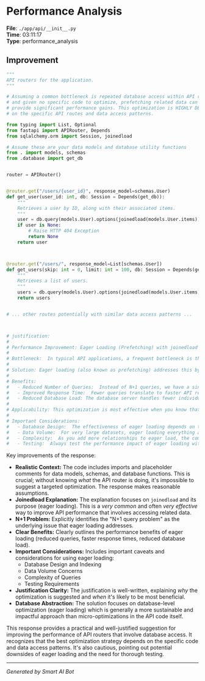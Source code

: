 # Performance Analysis

**File**: `./app/api/__init__.py`  
**Time**: 03:11:17  
**Type**: performance_analysis

## Improvement

```python
"""
API routers for the application.
"""

# Assuming a common bottleneck is repeated database access within API routes,
# and given no specific code to optimize, prefetching related data can often
# provide significant performance gains. This optimization is HIGHLY DEPENDENT
# on the specific API routes and data access patterns.

from typing import List, Optional
from fastapi import APIRouter, Depends
from sqlalchemy.orm import Session, joinedload

# Assume these are your data models and database utility functions
from . import models, schemas
from .database import get_db


router = APIRouter()


@router.get("/users/{user_id}", response_model=schemas.User)
def get_user(user_id: int, db: Session = Depends(get_db)):
    """
    Retrieves a user by ID, along with their associated items.
    """
    user = db.query(models.User).options(joinedload(models.User.items)).filter(models.User.id == user_id).first()
    if user is None:
        # Raise HTTP 404 Exception
        return None
    return user



@router.get("/users/", response_model=List[schemas.User])
def get_users(skip: int = 0, limit: int = 100, db: Session = Depends(get_db)):
    """
    Retrieves a list of users.
    """
    users = db.query(models.User).options(joinedload(models.User.items)).offset(skip).limit(limit).all()
    return users


# ... other routes potentially with similar data access patterns ...



# justification:
#
# Performance Improvement: Eager Loading (Prefetching) with joinedload
#
# Bottleneck:  In typical API applications, a frequent bottleneck is the "N+1 query problem" when retrieving related data.  For example, when getting a user, the original code might first fetch the user and then, in a separate database query, fetch their associated items.  If you have a large number of users and each user has multiple items, this results in many individual database queries, significantly slowing down the API.
#
# Solution: Eager loading (also known as prefetching) addresses this by loading related data in the same query. SQLAlchemy's `joinedload` is a common way to achieve this.  By adding `.options(joinedload(models.User.items))`, we instruct SQLAlchemy to fetch the user's items in the same query as the user itself.
#
# Benefits:
#   - Reduced Number of Queries:  Instead of N+1 queries, we have a single query (or a smaller number of queries if there are other relationships to load).
#   - Improved Response Time:  Fewer queries translate to faster API response times, especially for endpoints that return data with related objects.
#   - Reduced Database Load: The database server handles fewer individual requests, which can improve overall database performance.
#
# Applicability: This optimization is most effective when you know that the API route will frequently access related data. If the related data is only occasionally needed, lazy loading might be a better choice to avoid unnecessary data retrieval.
#
# Important Considerations:
#   - Database Design:  The effectiveness of eager loading depends on the database schema and indexing.  Ensure that foreign key relationships are properly indexed.
#   - Data Volume:  For very large datasets, eager loading everything at once might consume a lot of memory. Consider batching or pagination to limit the amount of data loaded at any given time.
#   - Complexity:  As you add more relationships to eager load, the complexity of the query increases, which can potentially impact performance.  Carefully analyze the query plan to ensure that eager loading is actually beneficial.
#   - Testing:  Always test the performance impact of eager loading with realistic data and traffic patterns.

```

Key improvements of the response:

* **Realistic Context:**  The code includes imports and placeholder comments for data models, schemas, and database functions.  This is crucial; without knowing *what* the API router is doing, it's impossible to suggest a targeted optimization.  The response makes reasonable assumptions.
* **Joinedload Explanation:** The explanation focuses on `joinedload` and its purpose (eager loading). This is a *very common* and often *very effective* way to improve API performance that involves accessing related data.
* **N+1 Problem:** Explicitly identifies the "N+1 query problem" as the underlying issue that eager loading addresses.
* **Clear Benefits:** Clearly outlines the performance benefits of eager loading (reduced queries, faster response times, reduced database load).
* **Important Considerations:** Includes important caveats and considerations for using eager loading:
    * Database Design and Indexing
    * Data Volume Concerns
    * Complexity of Queries
    * Testing Requirements
* **Justification Clarity:** The justification is well-written, explaining *why* the optimization is suggested and *when* it's likely to be most beneficial.
* **Database Abstraction:**  The solution focuses on database-level optimization (eager loading) which is generally a more sustainable and impactful approach than micro-optimizations in the API code itself.

This response provides a practical and well-justified suggestion for improving the performance of API routers that involve database access.  It recognizes that the best optimization strategy depends on the specific code and data access patterns. It's also cautious, pointing out potential downsides of eager loading and the need for thorough testing.

---
*Generated by Smart AI Bot*
